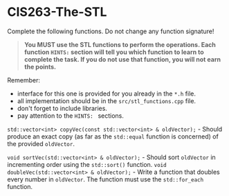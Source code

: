 # CIS263-The-STL

Complete the following functions.  Do not change any function signature!

> **You MUST use the STL functions to perform the operations.  Each function ```HINTS:``` section will tell you which function to learn to complete the task.  If you do not use that function, you will not earn the points.**

Remember:

- interface for this one is provided for you already in the ```*.h``` file.
- all implementation should be in the ```src/stl_functions.cpp``` file.
- don't forget to include libraries.
- pay attention to the ```HINTS: ``` sections.

```std::vector<int> copyVec(const std::vector<int> & oldVector);``` - Should produce an exact copy (as far as the ```std::equal``` function is concerned) of the provided ```oldVector```.

```void sortVec(std::vector<int> & oldVector);``` - Should sort ```oldVector``` in incrementing order using the ```std::sort()``` function.
```void doubleVec(std::vector<int> & oldVector);``` - Write a function that doubles every number in ```oldVector```.  The function must use the ```std::for_each``` function.
